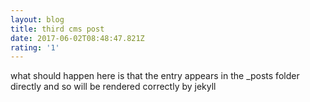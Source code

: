 ```yaml
---
layout: blog
title: third cms post
date: 2017-06-02T08:48:47.821Z
rating: '1'
---
```

what should happen here is that the entry appears in the _posts folder directly and so will be rendered correctly by jekyll

